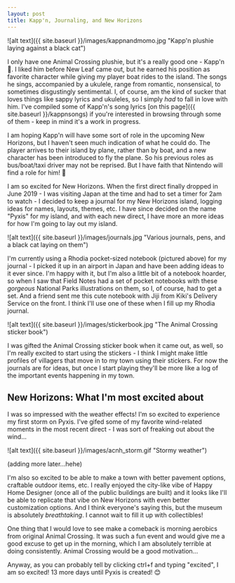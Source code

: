 ```yaml
---
layout: post
title: Kapp'n, Journaling, and New Horizons
---
```


![alt text]({{ site.baseurl }}/images/kappnandmomo.jpg "Kapp'n plushie laying against a black cat")

I only have one Animal Crossing plushie, but it's a really good one - Kapp'n 💚. I liked him before New Leaf came out, but he earned his position as favorite character while giving my player boat rides to the island. The songs he sings, accompanied by a ukulele, range from romantic, nonsensical, to sometimes disgustingly sentimental. I, of course, am the kind of sucker that loves things like sappy lyrics and ukuleles, so I simply *had* to fall in love with him. I've compiled some of Kapp'n's song lyrics [on this page]({{ site.baseurl }}/kappnsongs) if you're interested in browsing through some of them - keep in mind it's a work in progress. 

I am hoping Kapp'n will have some sort of role in the upcoming New Horizons, but I haven't seen much indication of what he could do. The player arrives to their island by plane, rather than by boat, and a new character has been introduced to fly the plane. So his previous roles as bus/boat/taxi driver may not be reprised. But I have faith that Nintendo will find a role for him! 🤞

I am so excited for New Horizons. When the first direct finally dropped in June 2019 - I was visiting Japan at the time and had to set a timer for 2am to watch - I decided to keep a journal for my New Horizons island, logging ideas for names, layouts, themes, etc. I have since decided on the name "Pyxis" for my island, and with each new direct, I have more an more ideas for how I'm going to lay out my island.

![alt text]({{ site.baseurl }}/images/journals.jpg "Various journals, pens, and a black cat laying on them")

I'm currently using a Rhodia pocket-sized notebook (pictured above) for my journal - I picked it up in an airport in Japan and have been adding ideas to it ever since. I'm happy with it, but I'm also a little bit of a notebook hoarder, so when I saw that Field Notes had a set of pocket notebooks with these *gorgeous* National Parks illustrations on them, so I, of course, had to get a set. And a friend sent me this cute notebook with Jiji from Kiki's Delivery Service on the front. I think I'll use one of these when I fill up my Rhodia journal. 

![alt text]({{ site.baseurl }}/images/stickerbook.jpg "The Animal Crossing sticker book")

I was gifted the Animal Crossing sticker book when it came out, as well, so I'm really excited to start using the stickers - I think I might make little profiles of villagers that move in to my town using their stickers. For now the journals are for ideas, but once I start playing they'll be more like a log of the important events happening in my town.

## New Horizons: What I'm most excited about

I was so impressed with the weather effects! I'm so excited to experience my first storm on Pyxis. I've gifed some of my favorite wind-related moments in the most recent direct - I was sort of freaking out about the wind...

![alt text]({{ site.baseurl }}/images/acnh_storm.gif "Stormy weather")

(adding more later...hehe)

I'm also so excited to be able to make a town with better pavement options, craftable outdoor items, etc. I really enjoyed the city-like vibe of Happy Home Designer (once all of the public buildings are built) and it looks like I'll be able to replicate that vibe on New Horizons with even better customization options. And I think everyone's saying this, but the museum is absolutely *breathtaking*. I cannot wait to fill it up with collectibles!

One thing that I would love to see make a comeback is morning aerobics from original Animal Crossing. It was such a fun event and would give me a good excuse to get up in the morning, which I am absolutely terrible at doing consistently. Animal Crossing would be a good motivation...

Anyway, as you can probably tell by clicking ctrl+f and typing "excited", I am so excited! 13 more days until Pyxis is created! 😊
